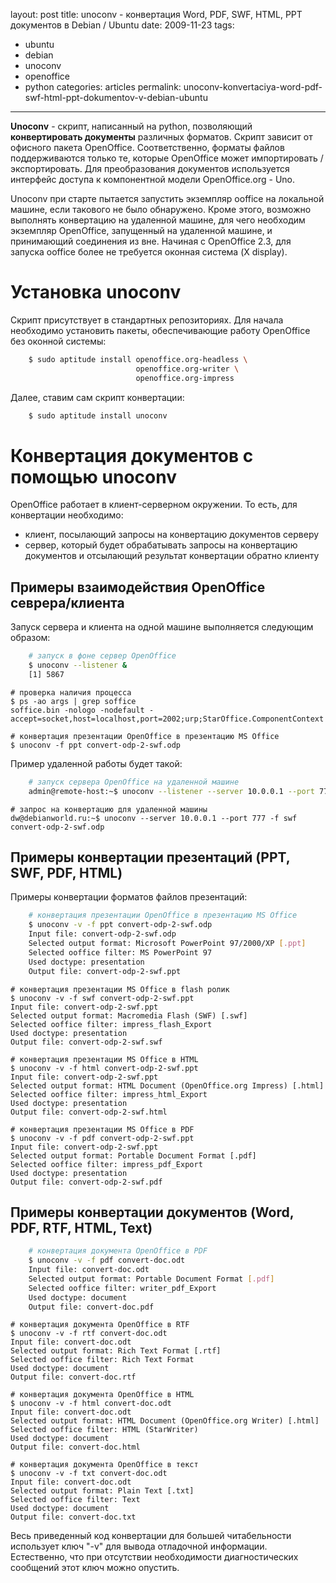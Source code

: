 layout: post
title: unoconv - конвертация Word, PDF, SWF, HTML, PPT документов в Debian / Ubuntu
date: 2009-11-23
tags:
- ubuntu
-  debian
-  unoconv
-  openoffice
-  python
categories: articles
permalink: unoconv-konvertaciya-word-pdf-swf-html-ppt-dokumentov-v-debian-ubuntu
---
**Unoconv** - скрипт, написанный на python, позволяющий **конвертировать документы** различных форматов. Скрипт зависит от офисного пакета OpenOffice. Соответственно, форматы файлов поддерживаются только те, которые OpenOffice может импортировать / экспортировать. Для преобразования документов используется интерфейс доступа к компонентной модели OpenOffice.org - Uno.
<!-- more -->
Unoconv при старте пытается запустить экземпляр ooffice на локальной машине, если такового не было обнаружено. Кроме этого, возможно выполнять конвертацию на удаленной машине, для чего необходим экземпляр OpenOffice, запущенный на удаленной машине, и принимающий соединения из вне. Начиная с OpenOffice 2.3, для запуска ooffice более не требуется оконная система (X display).

Установка unoconv
=============
Скрипт присутствует в стандартных репозиториях. Для начала необходимо установить пакеты, обеспечивающие работу OpenOffice без оконной системы:

``` bash
    $ sudo aptitude install openoffice.org-headless \
                            openoffice.org-writer \
                            openoffice.org-impress
```

Далее, ставим сам скрипт конвертации:

``` bash
    $ sudo aptitude install unoconv
```
Конвертация документов с помощью unoconv
==============================
OpenOffice работает в клиент-серверном окружении. То есть, для конвертации необходимо:

 * клиент, посылающий запросы на конвертацию документов серверу
 * сервер, который будет обрабатывать запросы на конвертацию документов и отсылающий результат конвертации обратно клиенту

Примеры взаимодействия OpenOffice севрера/клиента 
-----------------------------------------------------------------
Запуск сервера и клиента на одной машине выполняется следующим образом:

``` bash
    # запуск в фоне сервер OpenOffice
    $ unoconv --listener & 
    [1] 5867
```
    # проверка наличия процесса
    $ ps -ao args | grep soffice
    soffice.bin -nologo -nodefault -accept=socket,host=localhost,port=2002;urp;StarOffice.ComponentContext

    # конвертация презентации OpenOffice в презентацию MS Office
    $ unoconv -f ppt convert-odp-2-swf.odp


Пример удаленной работы будет такой:

``` bash
    # запуск сервера OpenOffice на удаленной машине
    admin@remote-host:~$ unoconv --listener --server 10.0.0.1 --port 777
```
    # запрос на конвертацию для удаленной машины
    dw@debianworld.ru:~$ unoconv --server 10.0.0.1 --port 777 -f swf convert-odp-2-swf.odp


Примеры конвертации презентаций (PPT, SWF, PDF, HTML)
----------------------------------------------------------------------
Примеры конвертации форматов файлов презентаций:

``` bash
    # конвертация презентации OpenOffice в презентацию MS Office
    $ unoconv -v -f ppt convert-odp-2-swf.odp
    Input file: convert-odp-2-swf.odp
    Selected output format: Microsoft PowerPoint 97/2000/XP [.ppt]
    Selected ooffice filter: MS PowerPoint 97
    Used doctype: presentation
    Output file: convert-odp-2-swf.ppt
```
    # конвертация презентации MS Office в flash ролик
    $ unoconv -v -f swf convert-odp-2-swf.ppt
    Input file: convert-odp-2-swf.ppt
    Selected output format: Macromedia Flash (SWF) [.swf]
    Selected ooffice filter: impress_flash_Export
    Used doctype: presentation
    Output file: convert-odp-2-swf.swf

    # конвертация презентации MS Office в HTML
    $ unoconv -v -f html convert-odp-2-swf.ppt
    Input file: convert-odp-2-swf.ppt
    Selected output format: HTML Document (OpenOffice.org Impress) [.html]
    Selected ooffice filter: impress_html_Export
    Used doctype: presentation
    Output file: convert-odp-2-swf.html

    # конвертация презентации MS Office в PDF
    $ unoconv -v -f pdf convert-odp-2-swf.ppt
    Input file: convert-odp-2-swf.ppt
    Selected output format: Portable Document Format [.pdf]
    Selected ooffice filter: impress_pdf_Export
    Used doctype: presentation
    Output file: convert-odp-2-swf.pdf

Примеры конвертации документов (Word, PDF, RTF, HTML, Text)
----------------------------------------------------------------------

``` bash
    # конвертация документа OpenOffice в PDF
    $ unoconv -v -f pdf convert-doc.odt
    Input file: convert-doc.odt
    Selected output format: Portable Document Format [.pdf]
    Selected ooffice filter: writer_pdf_Export
    Used doctype: document
    Output file: convert-doc.pdf
```
    # конвертация документа OpenOffice в RTF
    $ unoconv -v -f rtf convert-doc.odt
    Input file: convert-doc.odt
    Selected output format: Rich Text Format [.rtf]
    Selected ooffice filter: Rich Text Format
    Used doctype: document
    Output file: convert-doc.rtf

    # конвертация документа OpenOffice в HTML
    $ unoconv -v -f html convert-doc.odt
    Input file: convert-doc.odt
    Selected output format: HTML Document (OpenOffice.org Writer) [.html]
    Selected ooffice filter: HTML (StarWriter)
    Used doctype: document
    Output file: convert-doc.html

    # конвертация документа OpenOffice в текст
    $ unoconv -v -f txt convert-doc.odt
    Input file: convert-doc.odt
    Selected output format: Plain Text [.txt]
    Selected ooffice filter: Text
    Used doctype: document
    Output file: convert-doc.txt

Весь приведенный код конвертации для большей читабельности использует ключ "-v" для вывода отладочной информации. Естественно, что при отсутствии необходимости диагностических сообщений этот ключ можно опустить.